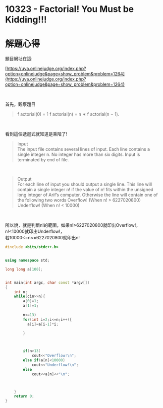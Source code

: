 

# 10323 - Factorial! You Must be Kidding!!!

解題心得
==================================

題目網址在這: 

[https://uva.onlinejudge.org/index.php?option=onlinejudge&page=show_problem&problem=1264](https://uva.onlinejudge.org/index.php?option=onlinejudge&page=show_problem&problem=1264)

<br />

首先，觀察題目


>
>f actorial(0) = 1
>f actorial(n) = n ∗ f actorial(n − 1).
>

<br />

看到這個遞迴式就知道是乘階了!
<br />

>Input<br />
The input file contains several lines of input. Each line contains a single integer n. No integer has more
than six digits. Input is terminated by end of file.

<br />

>Output<br />
For each line of input you should output a single line. This line will contain a single integer n! if the
value of n! fits within the unsigned long integer of Arif’s computer. Otherwise the line will contain one
of the following two words
Overflow! (When n! > 6227020800)
Underflow! (When n! < 10000)

<br />

所以說，就是判斷n!的範圍，如果n!>6227020800就印出Overflow!，<br />
n!<10000就印出Underflow!，<br />
若10000<=n<=6227020800就印出n!
<br />


```cpp =
#include <bits/stdc++.h>


using namespace std;

long long a[100];


int main(int argc, char const *argv[])
{
	int n;
	while(cin>>n){
		a[0]=1;
		a[1]=1;
		
		n<=13)
		for(int i=2;i<=n;i++){
		  a[i]=a[i-1]*i;
				
		}



		if(n>13)
			cout<<"Overflow!\n";
		else if(a[n]<10000)
			cout<<"Underflow!\n";
		else
			cout<<a[n]<<"\n";



	}
	return 0;
}




```






































